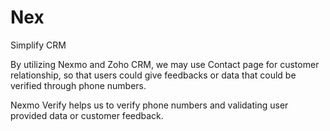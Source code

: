 # Nex
Simplify CRM

By utilizing Nexmo and Zoho CRM, we may use Contact page for customer relationship, so that users could give feedbacks
or data that could be verified through phone numbers.

Nexmo Verify helps us to verify phone numbers and validating user provided data or customer feedback.
